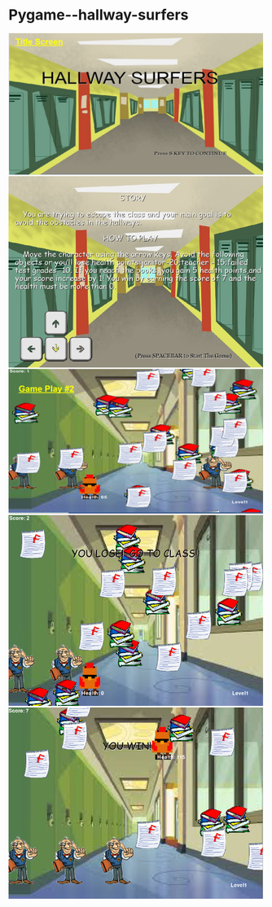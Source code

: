 # Pygame--hallway-surfers
<img src="https://github.com/yello2003/Pygame--hallway-surfers/blob/master/opening%20capture.PNG?raw=true" width=500>
<img src="https://github.com/yello2003/Pygame--hallway-surfers/blob/master/Capture%20description.PNG" width=500>
<img src="https://github.com/yello2003/Pygame--hallway-surfers/blob/master/Capture%20gameplay.PNG" width=500>
<img src="https://github.com/yello2003/Pygame--hallway-surfers/blob/master/Capture%20lose%20ending.PNG" width=500>
<img src="https://github.com/yello2003/Pygame--hallway-surfers/blob/master/Capture%20win%20ending.PNG" width=500>
